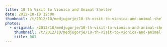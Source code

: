 ```yaml
---
title: 10 th Visit to Vionica and Animal Shelter
date: 2012-10-10 12:00
thumbnail: /t/2012/10/medjugorje/10-th-visit-to-vionica-and-animal-shelter/001.jpg
photos:
  - original: /2012/10/medjugorje/10-th-visit-to-vionica-and-animal-shelter/001.jpg
    thumbnail: /t/2012/10/medjugorje/10-th-visit-to-vionica-and-animal-shelter/001.jpg
    title: 001
---
```

